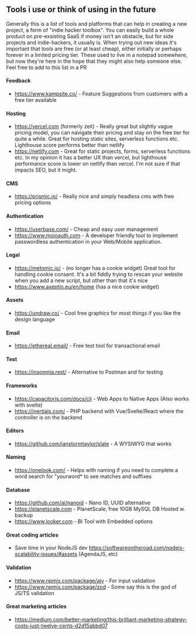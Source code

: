 
## Tools i use or think of using in the future

Generally this is a list of tools and platforms that can help in creating a new project, a form of "indie hacker toolbox". 
You can easily build a whole product on pre-exsisting SaaS if money isn't an obstacle, but for side projects and indie-hackers, it usually is.
When trying out new ideas it's important that tools are free (or at least cheap), either initially or perhaps forever in a limited pricing tier. 
These used to live in a notepad somewhere, but now they're here in the hope that they might also help someone else. Feel free to add to this list in a PR

#### Feedback
- https://www.kampsite.co/ - Feature Suggestions from customers with a free tier available 

#### Hosting
- https://vercel.com (formerly zeit) - Really great but slightly vague pricing model, you can navigate their pricing and stay on the free tier for quite a while. Great for hosting static sites, serverless functions etc. Lighthouse score performs better than netlify
- https://netlify.com - Great for static projects, forms, serverless functions etc. In my opinion it has a better UX than vercel, but lighthouse performance score is lower on netlify than vercel. I'm not sure if that impacts SEO, but it might.

#### CMS
- https://prismic.io/ - Really nice and simply headless cms with free pricing options

#### Authentication
- https://userbase.com/ - Cheap and easy user management
- https://www.mojoauth.com - A developer friendly tool to implement passwordless authentication in your Web/Mobile application.

#### Legal
- https://metomic.io/ - (no longer has a cookie widget) Great tool for handling cookie consent. It's a bit fiddly trying to rescan your website when you add a new script, but other than that it's nice
- https://www.axeptio.eu/en/home (has a nice cookie widget)


#### Assets
- https://undraw.co/ - Cool free graphics for most things if you like the design language


#### Email
- https://ethereal.email/ - Free test tool for transactional email

#### Test
- https://insomnia.rest/ - Alternative to Postman and for testing


#### Frameworks
- https://capacitorjs.com/docs/cli - Web Apps to Native Apps (Also works with svelte)
- https://inertiajs.com/ - PHP backend with Vue/Svelte/React where the controller is on the backend

#### Editors
- https://github.com/ianstormtaylor/slate - A WYSIWYG that works


#### Naming
- https://onelook.com/ - Helps with naming if you need to complete a word search for "yourword* to see matches and suffixes


#### Database
- https://github.com/ai/nanoid - Nano ID, UUID alternative
- https://planetscale.com - PlanetScale, free 10GB MySQL DB Hosted w. backup
- https://www.looker.com - BI Tool with Embedded options


#### Great coding articles
- Save time in your NodeJS dev https://softwareontheroad.com/nodejs-scalability-issues/#assets (AgendaJS, etc)


#### Validation
- https://www.npmjs.com/package/ajv - For input validation
- https://www.npmjs.com/package/zod - Some say this is the god of JS/TS validation



#### Great marketing articles
- https://medium.com/better-marketing/this-brilliant-marketing-strategy-costs-just-twelve-cents-d2d15abbd07
